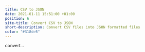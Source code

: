 ```yaml
---
title: CSV to JSON
date: 2021-01-11 15:51:00 +01:00
position: 6
site-title: Convert CSV to JSON
short-description: Convert CSV files into JSON formatted files
color: "#318de5"
---
```


convert...